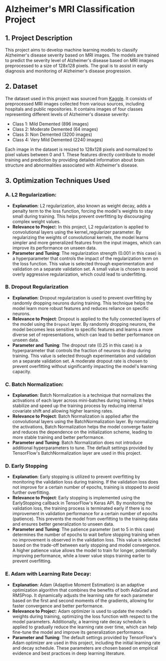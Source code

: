 # Alzheimer's MRI Classification Project

## 1. Project Description

This project aims to develop machine learning models to classify Alzheimer's disease severity based on MRI images. The models are trained to predict the severity level of Alzheimer's disease based on MRI images preprocessed to a size of 128x128 pixels. The goal is to assist in early diagnosis and monitoring of Alzheimer's disease progression.

## 2. Dataset

The dataset used in this project was sourced from [Kaggle](https://www.kaggle.com/datasets/sachinkumar413/alzheimer-mri-dataset). It consists of preprocessed MRI images collected from various sources, including hospitals and public repositories. It contains images of four classes representing different levels of Alzheimer's disease severity:

- Class 1: Mild Demented (896 images)
- Class 2: Moderate Demented (64 images)
- Class 3: Non Demented (3200 images)
- Class 4: Very Mild Demented (2240 images)

Each image in the dataset is resized to 128x128 pixels and normalized to pixel values between 0 and 1. These features directly contribute to model training and prediction by providing detailed information about brain structure and abnormalities associated with Alzheimer's disease.

## 3. Optimization Techniques Used

### A. L2 Regularization:
- **Explanation**: L2 regularization, also known as weight decay, adds a     penalty term to the loss function, forcing the model's weights to stay small during training. This helps prevent overfitting by discouraging complex weight values.
- **Relevance to Projec**t: In this project, L2 regularization is applied to convolutional layers using the kernel_regularizer parameter. By regularizing the weights of convolutional kernels, the model learns simpler and more generalized features from the input images, which can improve its performance on unseen data.
- **Parameter and Tuning**: The regularization strength (0.001 in this case) is a hyperparameter that controls the impact of the regularization term on the loss function. This value is selected through experimentation and validation on a separate validation set. A small value is chosen to avoid overly aggressive regularization, which could lead to underfitting.


### B. Dropout Regularization

- **Explanation**: Dropout regularization is used to prevent overfitting by randomly dropping neurons during training. This technique helps the model learn more robust features and reduces reliance on specific neurons.
- **Relevance to Project**: Dropout is applied to the fully connected layers of the model using the `Dropout` layer. By randomly dropping neurons, the model becomes less sensitive to specific features and learns a more diverse set of representations, which can lead to better performance on unseen data.
- **Parameter and Tuning**: The dropout rate (0.25 in this case) is a hyperparameter that controls the fraction of neurons to drop during training. This value is selected through experimentation and validation on a separate validation set. A moderate dropout rate is chosen to prevent overfitting without significantly impacting the model's learning capacity.

### C. Batch Normalization:

- **Explanation**: Batch Normalization is a technique that normalizes the activations of each layer across mini-batches during training. It helps stabilize and speed up the training process by reducing internal covariate shift and allowing higher learning rates.
- **Relevance to Project**: Batch Normalization is applied after the convolutional layers using the BatchNormalization layer. By normalizing the activations, Batch Normalization helps the model converge faster and reduces the dependence on the initialization scheme, leading to more stable training and better performance.
- **Parameter and Tuning**: Batch Normalization does not introduce additional hyperparameters to tune. The default settings provided by TensorFlow's BatchNormalization layer are used in this project.

### D. Early Stopping

- **Explanation**: Early stopping is utilized to prevent overfitting by monitoring the validation loss during training. If the validation loss does not improve for a certain number of epochs, training is stopped to avoid further overfitting.
- **Relevance to Project**: Early stopping is implemented using the EarlyStopping callback in TensorFlow's Keras API. By monitoring the validation loss, the training process is terminated early if there is no improvement in validation performance for a certain number of epochs (patience). This prevents the model from overfitting to the training data and ensures better generalization to unseen data.
- **Parameter and Tuning**: The patience parameter (set to 5 in this case) determines the number of epochs to wait before stopping training when no improvement is observed in the validation loss. This value is selected based on the trade-off between early stopping and model convergence. A higher patience value allows the model to train for longer, potentially improving performance, while a lower value stops training earlier to prevent overfitting.

### E. Adam with Learning Rate Decay:

- **Explanation**: Adam (Adaptive Moment Estimation) is an adaptive optimization algorithm that combines the benefits of both AdaGrad and RMSProp. It dynamically adjusts the learning rate for each parameter based on the first and second moments of the gradients, allowing for faster convergence and better performance.
- **Relevance to Projec**t: Adam optimizer is used to update the model's weights during training, optimizing the loss function with respect to the model parameters. Additionally, a learning rate decay schedule is applied to gradually reduce the learning rate over time, which can help fine-tune the model and improve its generalization performance.
- **Parameter and Tuning**:  The default settings provided by TensorFlow's Adam optimizer are used in this project, including the initial learning rate and decay schedule. These parameters are chosen based on empirical evidence and best practices in deep learning literature.
